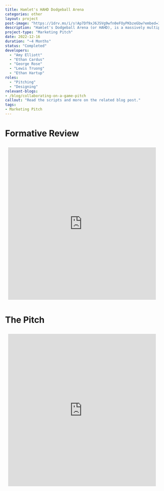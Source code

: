 ```yaml
---
title: Hamlet's HAHD Dodgeball Arena
categories: other
layout: project
post-image: "https://1drv.ms/i/s!Ap7Df9xJ6JSVg9wfn0eFOyPKbzeGbw?embed=1&width=1920&height=1634"
description: "Hamlet's Dodgeball Arena (or HAHD), is a massively multiplayer dodgeball game aimed at younger players."
project-type: "Marketing Pitch"
date: 2022-12-16
duration: "~4 Months"
status: "Completed"
developers:
  - "Amy Elliott"
  - "Ethan Cardus"
  - "George Rose"
  - "Lewis Truong"
  - "Ethan Hartup"
roles:
  - "Pitching"
  - "Designing"
relevant-blogs:
- /blog/collaborating-on-a-game-pitch
callout: "Read the scripts and more on the related blog post."
tags:
- Marketing Pitch
---
```


# Formative Review
<div class="video-container" style="height: 500px; margin: 0 auto; padding: 10px !important">
    <iframe src="https://drive.google.com/file/d/1yxXZFQhBi5CU-m_3LHfQTjBE5x8Acbk1/preview" width="100%" height="100%" frameborder="0"></iframe>
</div>

# The Pitch
<div class="video-container" style="height: 500px; margin: 0 auto; padding: 10px !important">
    <iframe src="https://drive.google.com/file/d/13FVKbgBaiuOaFCk_4MJzxSsFtQd85HcC/preview" width="100%" height="100%" frameborder="0"></iframe>
</div>

